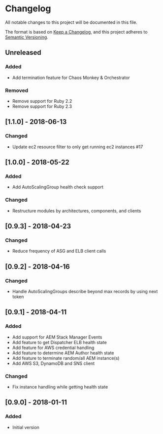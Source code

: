 # Changelog
All notable changes to this project will be documented in this file.

The format is based on [Keep a Changelog](https://keepachangelog.com/en/1.0.0/),
and this project adheres to [Semantic Versioning](https://semver.org/spec/v2.0.0.html).

## Unreleased

### Added
- Add termination feature for Chaos Monkey & Orchestrator

### Removed
- Remove support for Ruby 2.2
- Remove support for Ruby 2.3

## [1.1.0] - 2018-06-13

### Changed
- Update ec2 resource filter to only get running ec2 instances #17

## [1.0.0] - 2018-05-22

### Added
- Add AutoScalingGroup health check support

### Changed
- Restructure modules by architectures, components, and clients

## [0.9.3] - 2018-04-23

### Changed
- Reduce frequency of ASG and ELB client calls

## [0.9.2] - 2018-04-16

### Changed
- Handle AutoScalingGroups describe beyond max records by using next token

## [0.9.1] - 2018-04-11

### Added
- Add support for AEM Stack Manager Events
- Add feature to get Dispatcher ELB health state
- Add feature for AWS credential handling
- Add feature to determine AEM Author health state
- Add feature to terminate random/all AEM instance(s)
- Add AWS S3, DynamoDB and SNS client

### Changed
- Fix instance handling while getting health state

## [0.9.0] - 2018-01-11

### Added
- Initial version
